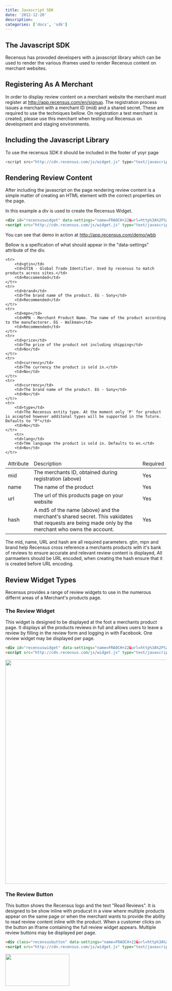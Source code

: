 ```yaml
---
title: Javascript SDK
date: '2012-12-20'
description:
categories: ['docs', 'sdk']
---
```


## The Javascript SDK

Recensus has provoded developers with a javascript library which can be used to render the various iframes 
used to render Recensus content on merchant websites. 

## Registering As A Merchant

In order to display review content on a merchant website the merchant must register at http://app.recensus.com/en/signup.
The registration process issues a merchant with a merchant ID (mid) and a shared secret. These are required to use the techniques bellow. 
On registration a test merchant is created, please use this merchant when testing out Recensus on development and staging environments. 

## Including the Javascript Library

To use the recensus SDK it should be included in the footer of yoyr page

````javascript
<script src="http://cdn.recensus.com/js/widget.js" type="text/javascript"></script> 
````

## Rendering Review Content

After including the javascript on the page rendering review content is a simple matter of creating an HTML element with the 
correct properties on the page.

In this example a div is used to create the Recensus Widget. 

````html 
<div id="recensuswidget" data-settings="name=FRAOCH+22&url=http%3A%2F%2Fapp.recensus.com%2Fdemo%2Fwbb&mid=2&hash=e3b660c002d682122537f2ad312ad177"></div>
<script src="http://cdn.recensus.com/js/widget.js" type="text/javascript"></script> 
````

You can see that demo in action at http://app.recensus.com/demo/wbb

Bellow is a speification of what should appear in the "data-settings" attribute of the div.

<table class="table table-striped table-bordered">
	<thead>
		<td>Attribute</td>
		<td>Description</td>
		<td>Required</td>
	</thead>
	<tr> 
		<td>mid</td>
		<td>The merchants ID, obtained during registration (above)</td>
		<td>Yes</td>
	</tr>
	<tr> 
		<td>name</td>
		<td>The name of the product</td>
		<td>Yes</td>
	</tr>
	<tr> 
		<td>url</td>
		<td>The url of this products page on your website</td>
		<td>Yes</td>
	</tr>
	<tr>
		<td>hash</td>
		<td>A md5 of the name (above) and the merchant's shared secret. This vakidates that requests are being made only by the merchant who owns the account.</td>
		<td>Yes</td>

	<tr> 
		<td>gtin</td>
		<td>GTIN - Global Trade Identifier. Used by recensus to match products across sites.</td>
		<td>Reccomended</td>
	</tr>
	<tr> 
		<td>brand</td>
		<td>The brand name of the product. EG - Sony</td>
		<td>Recommended</td>
	</tr>
	<tr> 
		<td>mpn</td>
		<td>MPN - Merchant Product Name. The name of the product according to the manufactorer. EG - Walkman</td>
		<td>Recommended</td>
	</tr>
	<tr> 
		<td>price</td>
		<td>The price of the product not including shipping</td>
		<td>No</td>
	</tr>
	<tr> 
		<td>currency</td>
		<td>The currency the product is sold in.</td>
		<td>No</td>
	</tr>
	<tr> 
		<td>currency</td>
		<td>The brand name of the product. EG - Sony</td>
		<td>No</td>
	</tr>
	<tr> 
		<td>type</td>
		<td>The Recensus entity type. At the moment only 'P' for product is accepted however additonal types will be supported in the future. Defaults to "P"</td>
		<td>No</td>
	</tr>
		<tr> 
		<td>lang</td>
		<td>THe language the product is sold in. Defaults to en.</td>
		<td>No</td>
	</tr>
</table>


The mid, name, URL and hash are all required parameters. gtin, mpn and brand help Recensus cross reference a merchants products with it's bank of reviews to ensure accurate and relevant review content is displayed, All parmaeters should be URL encoded, when creating the hash ensure that it is created before URL encoding. 

## Review Widget Types

Recensus provides a range of review widgets to use in the numerous differnt areas of a Merchant's products page.

### The Review Widget

This widget is designed to be displayed at the foot a merchants product page. It displays all the products reviews in full and allows users to leave a review by filling in the review form and logging in with Facebook. One review widget may be displayed per page.

````html 
<div id="recensuswidget" data-settings="name=FRAOCH+22&url=http%3A%2F%2Fapp.recensus.com%2Fdemo%2Fwbb&mid=2&hash=e3b660c002d682122537f2ad312ad177"></div>
<script src="http://cdn.recensus.com/js/widget.js" type="text/javascript"></script> 
````

<img src="https://s3-sa-east-1.amazonaws.com/developer.recensus.com/review-widget-light.png" height=700 width=700 />

### The Review Button

This button shows the Recensus logo and the text "Read Reviews". It is designed to be show inline with producst in a view where multiple products appear on the same page or when the merchant wants to provide the ability to read review content inline with the product. When a customer clicks on the button an Iframe containing the full review widget appears. Multiple review buttons may be displayed per page.

````html 
<div class="recensusbutton" data-settings="name=FRAOCH+22&url=http%3A%2F%2Fapp.recensus.com%2Fdemo%2Fwbb&mid=2&hash=e3b660c002d682122537f2ad312ad177"></div>
<script src="http://cdn.recensus.com/js/widget.js" type="text/javascript"></script> 
````

<img src="https://s3-sa-east-1.amazonaws.com/developer.recensus.com/review-button-dark.png" height=100 width=200/>